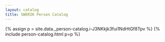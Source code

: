 ```yaml
---
layout: catalog
title: SWERIK Person Catalog
---
```

{% assign p = site.data._person-catalog.i-J3NKkjk3fui1NdHtGf8Tpv %}
{% include person-catalog.html p=p %}


